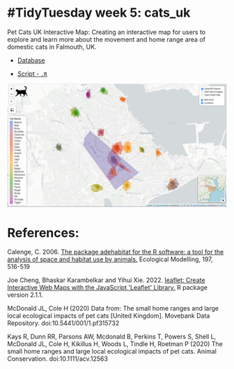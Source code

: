 # #TidyTuesday week 5: cats_uk

Pet Cats UK Interactive Map: Creating an interactive map for users to explore and learn more about the movement and home range area of domestic cats in Falmouth, UK.

- [Database](https://github.com/rfordatascience/tidytuesday/blob/master/data/2023/2023-01-31/readme.md)

- [Script - `.R`]()

<img src="https://github.com/fblpalmeira/cats_uk/blob/main/cats_uk.png"> 

# References:

Calenge, C. 2006. [The package adehabitat for the R software: a tool for the analysis of space and habitat use by animals.](https://doi.org/10.1016/j.ecolmodel.2006.03.017) Ecological Modelling, 197, 516-519

Joe Cheng, Bhaskar Karambelkar and Yihui Xie. 2022. [leaflet: Create Interactive Web Maps with the JavaScript 'Leaflet' Library.](https://CRAN.R-project.org/package=leaflet) R package version 2.1.1. 

McDonald JL, Cole H (2020) Data from: The small home ranges and large local ecological impacts of pet cats [United Kingdom]. Movebank Data Repository. doi:10.5441/001/1.pf315732

Kays R, Dunn RR, Parsons AW, Mcdonald B, Perkins T, Powers S, Shell L, McDonald JL, Cole H, Kikillus H, Woods L, Tindle H, Roetman P (2020) The small home ranges and large local ecological impacts of pet cats. Animal Conservation. doi:10.1111/acv.12563
